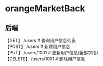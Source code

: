 # orangeMarketBack

## 后端

【GET】 /users # 查询用户信息列表\
【POST】 /users # 新建用户信息\
【PUT】 /users/1001 # 更新用户信息(全部字段)\
【DELETE】 /users/1001 # 删除用户信息